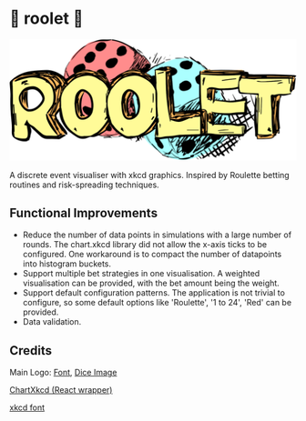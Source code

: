# :game_die: roolet :game_die:

<p align="center">
  <img src="https://github.com/pikulet/roolet/blob/master/src/images/roolet.png" width="600">
</p>

A discrete event visualiser with xkcd graphics. Inspired by Roulette betting routines and risk-spreading techniques.

## Functional Improvements

- Reduce the number of data points in simulations with a large number of rounds. The chart.xkcd library did not allow the x-axis ticks to be configured. One workaround is to compact the number of datapoints into histogram buckets.
- Support multiple bet strategies in one visualisation. A weighted visualisation can be provided, with the bet amount being the weight.
- Support default configuration patterns. The application is not trivial to configure, so some default options like 'Roulette', '1 to 24', 'Red' can be provided.
- Data validation.

## Credits

Main Logo: [Font](https://www.dafont.com/d-sketch.font), [Dice Image](https://favpng.com/png_view/dice-drawing-dice-sketch-png/piYjC5qg)

[ChartXkcd (React wrapper)](https://github.com/obiwankenoobi/chart.xkcd-react)

[xkcd font](https://github.com/ipython/xkcd-font/blob/master/xkcd-script/font/xkcd-script.woff)
